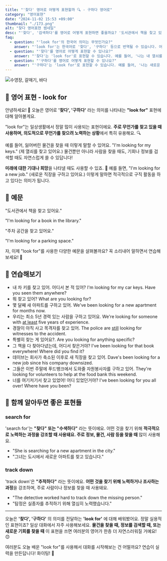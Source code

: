 ```yaml
---
title: "'찾다' 영어로 어떻게 표현할까 🔍 - 구하다 영어로"
category: "영어표현"
date: "2024-11-02 15:53 +09:00"
thumbnail: "./173.png"
alt: "찾다 영어표현 썸네일"
desc: "'찾다', '검색하다'를 영어로 어떻게 표현하면 좋을까요? '도서관에서 책을 찾고 있어요.', '주차 공간을 찾고 있어요.' 등을 영어로 표현하는 법을 배워봅시다. 다양한 예문을 통해서 연습하고 본인의 표현으로 만들어 보세요."
faq:
  - question: "'look for'의 한국어 의미는 무엇인가요?"
    answer: "'look for'는 한국어로 '찾다', '구하다' 등으로 번역될 수 있습니다. 어떤 것을 찾거나 요구할 때 사용되는 표현입니다."
  - question: "'찾다'를 영어로 어떻게 표현할 수 있나요?"
    answer: "'찾다'는 'look for'로 표현할 수 있습니다. 예를 들어, '나는 내 열쇠를 찾고 있어'는 'I am looking for my keys'로 말할 수 있습니다."
  - question: "'구하다'를 영어로 어떻게 표현할 수 있나요?"
    answer: "'구하다'는 'look for'로 표현할 수 있습니다. 예를 들어, '나는 새로운 직업을 구하고 있어'는 'I am looking for a new job'으로 말할 수 있습니다."
---
```


![수영장, 갈매기, 바다](./173-1.jpg)

## 🌟 영어 표현 - look for

안녕하세요! 👋 오늘은 영어로 **'찾다', '구하다'** 라는 의미를 나타내는 **"look for"** 표현에 대해 알아볼게요.

"look for"는 일상생활에서 정말 많이 사용되는 표현이에요. **주로 무언가를 찾고 있을 때 사용하며, 의도적으로 무언가를 찾으려 노력하는 상황**에서 특히 유용해요. 🔍

예를 들어, 잃어버린 물건을 찾을 때 이렇게 말할 수 있어요. "I'm looking for my keys." (제 열쇠를 찾고 있어요.) 물건뿐만 아니라 사람을 찾을 때도, 기회나 정보를 검색할 때도 자연스럽게 쓸 수 있답니다!

**미래에 대한 기대나 희망**을 나타낼 때도 사용할 수 있죠. 🌟 예를 들면, "I'm looking for a new job." (새로운 직장을 구하고 있어요.) 이렇게 말하면 적극적으로 구직 활동을 하고 있다는 의미가 됩니다.

## 📖 예문

"도서관에서 책을 찾고 있어요."

"I'm looking for a book in the library."

"주차 공간을 찾고 있어요."

"I'm looking for a parking space."

자, 이제 "look for"를 사용한 다양한 예문을 살펴볼까요? 꼭 소리내어 말하면서 연습해보세요! 🎯

## 💬 연습해보기

<ul data-interactive-list>
  <li data-interactive-item>
    <span data-toggler>내 차 키를 찾고 있어. 어디서 본 적 있어?</span>
    <span data-answer>I'm looking for my car keys. Have you seen them anywhere?</span>
  </li>
  <li data-interactive-item>
    <span data-toggler>뭐 찾고 있어?</span>
    <span data-answer>What are you looking for?</span>
  </li>
  <li data-interactive-item>
    <span data-toggler>몇 달째 새 아파트를 구하고 있어.</span>
    <span data-answer>We've been looking for a new apartment for months now.</span>
  </li>
  <li data-interactive-item>
    <span data-toggler>우리는 최소 5년 경력 있는 사람을 구하고 있어요.</span>
    <span data-answer>We're looking for someone with <a href="/blog/in-english/167.at-least/">at least</a> five years of experience.</span>
  </li>
  <li data-interactive-item>
    <span data-toggler>경찰이 아직 사고 목격자를 찾고 있어.</span>
    <span data-answer>The police are <a href="/blog/in-english/254.still/">still</a> looking for witnesses to the accident.</span>
  </li>
  <li data-interactive-item>
    <span data-toggler>특별히 찾는 게 있어요?.</span>
    <span data-answer>Are you looking for anything specific?</span>
  </li>
  <li data-interactive-item>
    <span data-toggler>그 책을 다 찾아다녔는데, 어디서 찾은거야?</span>
    <span data-answer>I've been looking for that book everywhere! Where did you find it?</span>
  </li>
  <li data-interactive-item>
    <span data-toggler>데이브는 회사가 축소된 이후로 새 직장을 찾고 있어.</span>
    <span data-answer>Dave's been looking for a new job since his company downsized.</span>
  </li>
  <li data-interactive-item>
    <span data-toggler>그들은 이번 주말에 푸드뱅크에서 도와줄 자원봉사자를 구하고 있어.</span>
    <span data-answer>They're looking for volunteers to help at the food bank this weekend.</span>
  </li>
  <li data-interactive-item>
    <span data-toggler>너를 여기저기서 찾고 있었어! 어디 있었던거야?</span>
    <span data-answer>I've been looking for you all over! Where have you been?</span>
  </li>
</ul>

## 🤝 함께 알아두면 좋은 표현들

### search for

'search for'는 **"찾다" 또는 "수색하다"** 라는 뜻이에요. 어떤 것을 찾기 위해 **적극적으로 노력하는 과정을 강조할 때 사용돼요. 주로 정보, 물건, 사람 등을 찾을 때** 많이 사용해요.

- "She is searching for a new apartment in the city."
- "그녀는 도시에서 새로운 아파트를 찾고 있습니다."

### track down

'track down'은 **"추적하다"** 라는 뜻이에요. **어떤 것을 찾기 위해 노력하거나 조사하는 과정**을 강조하며, 주로 사람이나 정보를 찾을 때 사용돼요.

- "The detective worked hard to track down the missing person."
- "탐정은 실종자를 추적하기 위해 열심히 노력했습니다."

---

오늘은 **'찾다', '구하다'** 의 의미를 전달하는 **'look for'** 에 대해 배워봤어요. 정말 실용적인 표현이죠? 일상 대화에서 자주 사용해보세요. **물건을 찾을 때, 정보를 검색할 때, 또는 새로운 기회를 찾을 때** 이 표현을 쓰면 여러분의 영어가 한층 더 자연스러워질 거예요! 😊

여러분도 오늘 배운 "look for"를 사용해서 대화를 시작해보는 건 어떨까요? 연습이 실력을 만든답니다! 화이팅! 💪
